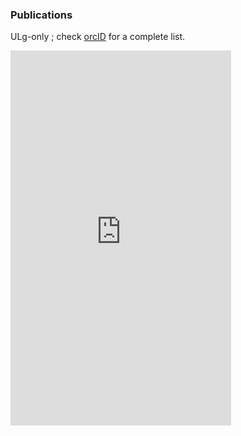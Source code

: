 ### Publications 

ULg-only ; check [orcID](http://orcid.org/0000-0002-0265-1021) for a complete list.


<div class="iframe_container">
<iframe src="http://orbi.ulg.ac.be/widget?query=%28%28uid%3Au195897%29%29+AND+%28%28type%3A%23A00%29%29&amp;chars=0&amp;etal=3&amp;language=en&amp;data=&amp;format=apa&amp;css=%2Ffiles%2Fcss%2Fwl.css&amp;sort_by0=1&amp;order0=DESC&amp;sort_by1=3&amp;order1=ASC&amp;sort_by2=2&amp;order2=ASC" marginwidth="0" marginheight="0" scrolling="auto" width="70%" height="600px" frameborder="0"></iframe>
</div>

